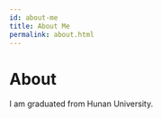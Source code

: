 ```yaml
---
id: about-me
title: About Me
permalink: about.html
---
```


# About

I am graduated from Hunan University.
